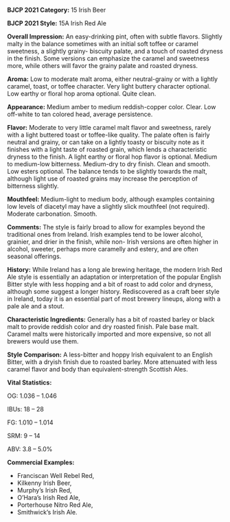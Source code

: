 <b>BJCP 2021 Category:</b> 15 Irish Beer

<b>BJCP 2021 Style:</b> 15A Irish Red Ale

<b>Overall Impression:</b> An easy-drinking pint, often with
subtle flavors. Slightly malty in the balance sometimes with an
initial soft toffee or caramel sweetness, a slightly grainy-
biscuity palate, and a touch of roasted dryness in the finish.
Some versions can emphasize the caramel and sweetness more,
while others will favor the grainy palate and roasted dryness.

<b>Aroma:</b> Low to moderate malt aroma, either neutral-grainy or
with a lightly caramel, toast, or toffee character. Very light
buttery character optional. Low earthy or floral hop aroma
optional. Quite clean.

<b>Appearance:</b> Medium amber to medium reddish-copper
color. Clear. Low off-white to tan colored head, average
persistence.

<b>Flavor:</b> Moderate to very little caramel malt flavor and
sweetness, rarely with a light buttered toast or toffee-like
quality. The palate often is fairly neutral and grainy, or can take
on a lightly toasty or biscuity note as it finishes with a light
taste of roasted grain, which lends a characteristic dryness to
the finish. A light earthy or floral hop flavor is optional.
Medium to medium-low bitterness. Medium-dry to dry finish.
Clean and smooth. Low esters optional. The balance tends to be
slightly towards the malt, although light use of roasted grains
may increase the perception of bitterness slightly.

<b>Mouthfeel:</b> Medium-light to medium body, although
examples containing low levels of diacetyl may have a slightly
slick mouthfeel (not required). Moderate carbonation. Smooth.

<b>Comments:</b> The style is fairly broad to allow for examples
beyond the traditional ones from Ireland. Irish examples tend
to be lower alcohol, grainier, and drier in the finish, while non-
Irish versions are often higher in alcohol, sweeter, perhaps
more caramelly and estery, and are often seasonal offerings.

<b>History:</b> While Ireland has a long ale brewing heritage, the
modern Irish Red Ale style is essentially an adaptation or
interpretation of the popular English Bitter style with less
hopping and a bit of roast to add color and dryness, although
some suggest a longer history. Rediscovered as a craft beer
style in Ireland, today it is an essential part of most brewery
lineups, along with a pale ale and a stout.

<b>Characteristic Ingredients:</b> Generally has a bit of roasted
barley or black malt to provide reddish color and dry roasted
finish. Pale base malt. Caramel malts were historically
imported and more expensive, so not all brewers would use
them.

<b>Style Comparison:</b> A less-bitter and hoppy Irish equivalent
to an English Bitter, with a dryish finish due to roasted barley.
More attenuated with less caramel flavor and body than
equivalent-strength Scottish Ales.

<b>Vital Statistics:</b>

OG: 1.036 – 1.046

IBUs: 18 – 28

FG: 1.010 – 1.014

SRM: 9 – 14

ABV: 3.8 – 5.0%

<b>Commercial Examples:</b>
- Franciscan Well Rebel Red,
- Kilkenny Irish Beer,
- Murphy’s Irish Red,
- O’Hara’s Irish Red Ale,
- Porterhouse Nitro Red Ale,
- Smithwick’s Irish Ale.
